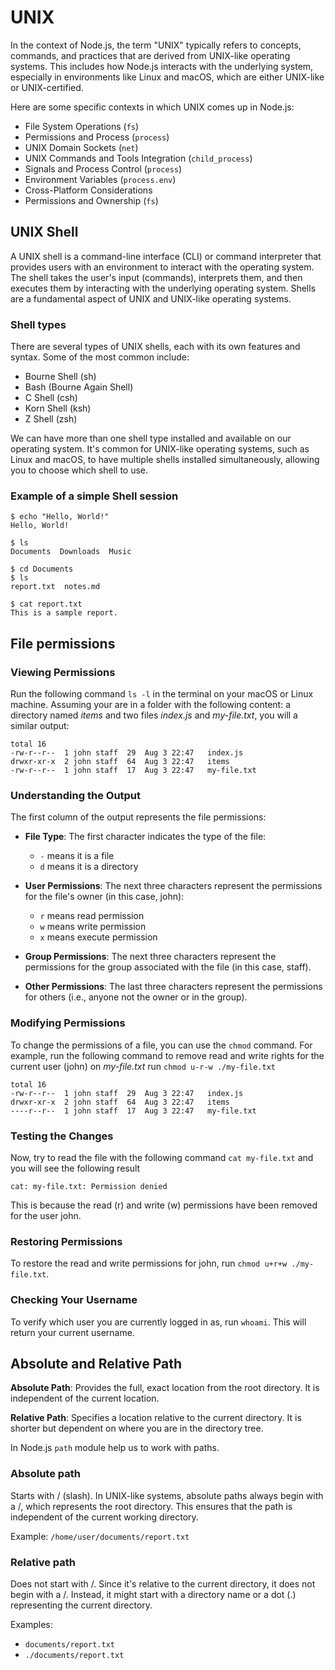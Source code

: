 # UNIX

In the context of Node.js, the term "UNIX" typically refers to concepts, commands, and practices that are derived from UNIX-like operating systems. This includes how Node.js interacts with the underlying system, especially in environments like Linux and macOS, which are either UNIX-like or UNIX-certified.

Here are some specific contexts in which UNIX comes up in Node.js:

- File System Operations (`fs`)
- Permissions and Process (`process`)
- UNIX Domain Sockets (`net`)
- UNIX Commands and Tools Integration (`child_process`)
- Signals and Process Control (`process`)
- Environment Variables (`process.env`)
- Cross-Platform Considerations
- Permissions and Ownership (`fs`)

## UNIX Shell

A UNIX shell is a command-line interface (CLI) or command interpreter that provides users with an environment to interact with the operating system. The shell takes the user's input (commands), interprets them, and then executes them by interacting with the underlying operating system. Shells are a fundamental aspect of UNIX and UNIX-like operating systems.

### Shell types

There are several types of UNIX shells, each with its own features and syntax. Some of the most common include:

- Bourne Shell (sh)
- Bash (Bourne Again Shell)
- C Shell (csh)
- Korn Shell (ksh)
- Z Shell (zsh)

We can have more than one shell type installed and available on our operating system. It's common for UNIX-like operating systems, such as Linux and macOS, to have multiple shells installed simultaneously, allowing you to choose which shell to use.

### Example of a simple Shell session

```shell
$ echo "Hello, World!"
Hello, World!

$ ls
Documents  Downloads  Music

$ cd Documents
$ ls
report.txt  notes.md

$ cat report.txt
This is a sample report.
```

## File permissions

### Viewing Permissions

Run the following command `ls -l` in the terminal on your macOS or Linux machine. Assuming your are in a folder with the following content: a directory named _items_ and two files _index.js_ and _my-file.txt_, you will a similar output:

```
total 16
-rw-r--r--  1 john staff  29  Aug 3 22:47   index.js
drwxr-xr-x  2 john staff  64  Aug 3 22:47   items
-rw-r--r--  1 john staff  17  Aug 3 22:47   my-file.txt
```

### Understanding the Output

The first column of the output represents the file permissions:

- **File Type**: The first character indicates the type of the file:

  - `-` means it is a file
  - `d` means it is a directory

- **User Permissions**: The next three characters represent the permissions for the file's owner (in this case, john):

  - `r` means read permission
  - `w` means write permission
  - `x` means execute permission

- **Group Permissions**: The next three characters represent the permissions for the group associated with the file (in this case, staff).

- **Other Permissions**: The last three characters represent the permissions for others (i.e., anyone not the owner or in the group).

### Modifying Permissions

To change the permissions of a file, you can use the `chmod` command. For example, run the following command to remove read and write rights for the current user (john) on _my-file.txt_ run `chmod u-r-w ./my-file.txt`

```
total 16
-rw-r--r--  1 john staff  29  Aug 3 22:47   index.js
drwxr-xr-x  2 john staff  64  Aug 3 22:47   items
----r--r--  1 john staff  17  Aug 3 22:47   my-file.txt
```

### Testing the Changes

Now, try to read the file with the following command `cat my-file.txt` and you will see the following result

```
cat: my-file.txt: Permission denied
```

This is because the read (r) and write (w) permissions have been removed for the user john.

### Restoring Permissions

To restore the read and write permissions for john, run `chmod u+r+w ./my-file.txt`.

### Checking Your Username

To verify which user you are currently logged in as, run `whoami`. This will return your current username.

## Absolute and Relative Path

**Absolute Path**: Provides the full, exact location from the root directory. It is independent of the current location.

**Relative Path**: Specifies a location relative to the current directory. It is shorter but dependent on where you are in the directory tree.

In Node.js `path` module help us to work with paths.

### Absolute path

Starts with / (slash). In UNIX-like systems, absolute paths always begin with a /, which represents the root directory. This ensures that the path is independent of the current working directory.

Example: `/home/user/documents/report.txt`

### Relative path

Does not start with /. Since it's relative to the current directory, it does not begin with a /. Instead, it might start with a directory name or a dot (.) representing the current directory.

Examples:

- `documents/report.txt`
- `./documents/report.txt`

